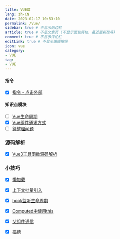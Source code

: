 ```yaml
---
title: VUE篇
lang: zh-CN
date: 2023-02-17 10:53:10
permalink: /Vue/
sidebar: true # 不显示侧边栏
article: true # 不是文章页 (不显示面包屑栏、最近更新栏等)
comment: true # 不显示评论栏
editLink: true # 不显示编辑按钮
icon: vue
category:
- VUE
tag:
- VUE
---
```


#### 指令
- [x] [指令 - 点击外部](/Vue/Directive/ClickOutside/)

#### 知识点模块
- [ ] [Vue生命周期](/Vue2/LifeCycle/)
- [x] [Vue组件通讯方式](/Vue2/Communicate/)
- [ ] [待整理问题](/Vue/Question/)

### 源码解析
- [x] [Vue3工具函数源码解析](/Vue3/ToolFunction/)

### 小技巧
- [x] [懒加载](/Vue/Skill/LazyLoader/)
- [x] [上下文批量引入](/Vue/Skill/Context/)
- [x] [hook监听生命周期](/Vue/Skill/@Hook/)
- [x] [Computed中使用this](/Vue/Skill/Computed/)
- [x] [父组件通信](/Vue/Skill/Sync/)
- [x] [插槽](/Vue/Skill/Slot/)


[//]: # (- [x] a[^1])
[//]: # ([^1]: ccc)